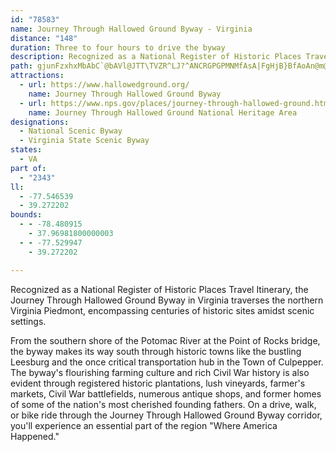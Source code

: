 ```yaml
---
id: "78583"
name: Journey Through Hallowed Ground Byway - Virginia
distance: "148"
duration: Three to four hours to drive the byway
description: Recognized as a National Register of Historic Places Travel Itinerary, the Journey Through Hallowed Ground Byway in Virginia traverses the northern Virginia Piedmont, encompassing centuries of historic sites amidst scenic settings.
path: gjunFzxhxMbAbC`@bAVl@JTT\TVZR^LJ?^ANCRGPGPMNMfAsA|FgHjB}BfAoAn@m@\Wf@[^Sd@Qd@On@Mb@Ej@E|AA~FAjGArBAnC?`A?jBAlDAlCAX?v@CnAOlFq@b@KRIPGZQ`@_@VYNUJS\{@zB_HLa@|ByGl@eBv@qBhBcEx@aCzAqEpB_G`AuCdAwCL]fAgDRo@Pk@Vs@Tg@`@s@Zc@\_@`@a@b@]l@]\O\Mf@MNA\Gh@CX?h@BTBX@`Dd@hG|@|ATjGx@jGz@^F`BRhGt@`BPfBRdALZDtAPt@H^FtANtCb@j@DhANjAJF@dALvA?nAQfGsA`AUfC]fAG^E\AbAHx@PfA^tCnAZL~@`@hAd@ZJpAd@n@X`C|@jGlC~Ar@dDhAtAR|BOtDs@hGiA~Cm@jCe@lB[rBQtA@~@DhARvB`@bCf@tAZbCd@|AP|FlApBZtAT~Cf@dGhAdC^hBNbA@b@BjBNlGv@jGx@`CXdGx@v@LtD^p@HdBPrBLlBRN@dEf@fDRfBPjFZf@?hADlAE|CQtBSx@Sd@CdAUx@M`AWdBWjA]p@Qb@Ox@]vAg@t@O`@OdA]~By@nCu@d@Kb@KfAUr@Qd@IPEpBc@rAUb@GnAMhBMfAC^Af@CPBjEDrBBr@AlFHr@AxBTh@HpA^jGfBlGfB~@XdB`@|Ab@~Bn@hAXf@HlCPp@DdA?bCWlASl@KzEy@pAQlBa@t@KtA_@zASdBKTCfGOrBEdCCfBArDOhAAfDDZBxAN`BV`ARdDx@|@XrCr@tCt@fGbBfAXlGhBlGhBjGhB`Bd@~ExAjGdB`Cp@lGdB`Cp@rExAnB|@lAj@dGbDjGfDjE|BdG`DvAv@jCpAvAr@jAn@zBdApDlB~@j@hB~@fG~CbBz@pAn@\PnE|BjDpBvBnA|DnClEhD~CjCjG|FPPf@b@PNVTDFjGdGnBnBRTrDrDvAvA|@|@fDbDxBtBhAfAt@r@z@n@x@f@^Vl@\d@TNF`Ct@lBh@bA`@lBr@tCdAjC~@p@VdC|@rDlAx@ZfBr@`Ah@~@^dCv@fFrAl@TLFXLnAd@|@Xv@ZfGdCB@ZPdCz@NHxB`AlAl@pAf@jBx@fDxAbF|BNFVLXNVRPP\`@^j@NVP^Nb@J`@Lb@N`ADTJf@H`@T~@\lA\|@`@t@`@p@PTb@j@z@x@t@v@^`@bAz@lGhGnBnBl@n@pAxA~BbCZTvErETRpBtBlC`C~@bA|BtB^VlGnEdBlAhGrELLd@V~@n@tE~Cr@d@lGlEd@\xBjBb@b@b@d@BBbAlAhAlBv@dBRl@Tr@Rp@Px@PbAPfALbANzAHbALdBVxDTbDTxDRnCFr@Dd@RpCHbAB\PvBJ|@Lx@Nv@Lh@Pt@Vz@Xv@`@~@n@lA^j@h@n@`@d@`@`@n@p@n@f@x@r@vBdBxBbBnC|Bd@\pAhAnBzAd@ZfDvBvC`BhA\v@\hBh@~DrAnC~@pBt@hBj@jGzBx@XvBt@r@TjAb@pAl@h@Vl@d@t@r@lBnBNPv@|@hAnAtBpBjAdAjAz@dB`AbDtAfDfAlA`@`B`@|Al@h@TtDfA`DhAf@LTHHDx@XhBj@~@\~DlAjGfBlGhB|Ad@dAb@|Bp@~A`@jARvCZp@Hr@JlAPhB\bAThGfCdAd@dF`C~@f@lAj@`CbAdBv@nCpAVNp@\n@TrA`@bBb@tCb@vB^nCl@zCh@vEt@tATlDr@`BXpAX`En@`Dl@fAHjADrACZCvAO`Ci@pBs@x@_@hBq@ZKbE_B`Bo@|@_@jA_@`Bm@vCeAhBs@hGyBrAg@TIh@QzCiBxB}AjA{@bC{AlCqBxBeBr@k@|BiBrC{BfDcChBiAbDiBjAq@rBgA|@i@vAu@fCaAlB[pAMjAIp@@xBJnBPrBXzAVjG~@xF|@bALzAJd@@T?jBAnA?n@?jBA|AA`A?vBBbDTlG|@|Ep@|AT~B\rBXdANzATd@H`ANbAPpfAlOpFfAvIrB~MnEdRfH`FdAbGj@ji@]d@Cd@JBJDHBDBBFBL@JEHEBEDGf@UlGIlGK`FIBNHHLHNBNAJEHMHUpGAxB?lGElGGlGGrCCjGGxCCxAAtB?bAAfGItAAjGCjGAfD?bBHj@FxE`@hBPdBPlALlGj@~Eb@hBRhGl@lGl@jGl@lGl@`AHlAJhGj@lGj@~BTjGp@h@FpAHpFh@fAFfGn@jOxAjGj@pFf@`@DfFd@lFh@lFf@lFf@lCVlFf@jFh@lFd@`@DhFf@dALfCPjFh@pFh@jFf@nFf@jFf@nFf@pFh@lFf@zANrEb@jGl@lGl@nGl@lGl@pCVbCThGl@dDZjCVhGj@dE`@jGl@nGl@jGl@D?nGl@vCXlGl@~CZ`Gj@zFl@jGj@fCVvAJr@FlGj@lGh@nBPb@RxD`@^DhBNTBjFf@~@H~Bb@r@LbBZdD^|Fh@nBP~Db@\BXDxF`@nAHhCL|DZrBPvDXpCVxFf@fCTbE^vBTrD\nAFZ@b@@fABbA?ZAt@Ez@Ix@SdA]PE~By@ZK|@StA]|@StAWfBYvCa@fFq@dBUz@MpEm@f@IvC]|Dk@PCfDa@vAOxAW^InA[fC{@|@YpAc@h@Qd@Od@QdBo@NGfCaAzCgANEp@WbBk@h@O`AQt@I`AIp@Ax@@nBFnBJdBHlFj@p@Dx@BlBJnAHtFVd@@Z@b@@xFRP@vAJdAN@?PBp@LfAV~@V~@ZfAb@r@\ZPhAn@FDbBdAtA~@TRXThA`AJN`@h@`B|BJLb@p@`A~Az@xAt@lArAxBPVt@jAd@t@NV^l@PZdAjBrA|BxA`CdA`Br@nANTR\DD@BJJ\^JHFDHDTJV\z@vAJLv@tAh@|@|@zABDJN`@t@T\PZZd@b@r@`BtClBdDdCfEBBxB`E~@hBtCtFnBrDnBpDR`@NZhAtBdCtEJP`AjB`B|CtBxD\j@V`@HLRXp@|@r@~@t@|@rAtAfCvBj@`@fAt@hAp@bAf@dAf@~@^t@XbCp@|Bn@hFvAxF|ANBpA\hBb@f@JtATf@HrDd@x@J~ARrEj@v@HlBVnCZjBTzEj@bBTv@JTBjBTnCT^D`ALdDb@J@~@LbAHz@DZ?\A\Cn@Iv@M^KTG|Ae@h@SnC{@~@tF\rBz@vErApG|@rEJn@ZzBHj@hAfJXhCj@zEVhBN|@Pz@XrALd@Tz@lA`E|AhFb@|AFNj@jB`@tALb@nA`Ef@dBh@jBp@zBp@|Bp@tBlAxDlBjGdAfD`A`D~@zCFRbAlDb@xAxAfFlCtJdC|IBNLb@zB~HfA`E^pArAvETz@n@zBJ^b@zAXlAVtAZtBr@~Ev@lFRzAh@rDt@vFh@|D|AxLdAlIl@~E|A~LHt@Fj@Db@Fz@DfA@`A?dA@NCdACh@CdAIrBGdBC`@GbBCrA?jA?T@jAFrBF`@TlAJj@Pp@Nn@Rj@HLp@jBzCnHbB`Er@bBxAlDlCrGlFlMjEhKvAlDhBfE\x@z@jBb@x@j@bAhApB|BlDjFtH~DzFR^nEhGrBrCPVDHnCjEvCfEZf@|BfDv@hAb@n@Zf@xB|ClEdGrFlIrApBjBpChAdBvFfIhCvDnBnCv@fAxFhIxFnIZb@nFlI\f@zAzBNR~BdDf@r@tFbItB|CfElG|D~F|@rAvFnIJLdBpCdA|AvFnIzFtI|A|B|A|BTXh@p@@@@@DFd@p@D^j@v@r@fAb@v@Xj@Xn@Tt@Nh@P|@Nv@Hr@Hz@Bf@?T?N@h@?d@?VEhAC|AAf@UlGYnESvDEdAOtCE|@EjBElBIpBIfB\EbBChAEnDOhAKlFa@`AIZ?r@G^C`@Ah@?j@?P@zF\xF\zBNL@F@`@FPF\PHDTJRPPPTVV\Xd@p@jAd@n@RR\ZZT\TnBpAdL~H|B~APLT\PNDFFJDADCbAiCb@eAx@mBfAkCbAiCjAoCfAqCdAeCl@{AJWFMJINEHCTChAKhDe@LArFm@tAQrBWfAMfC]z@Mb@KhBk@pBs@hBm@ZQ\STQRUDIl@q@PMJERGTERAr@BvF\j@BrCLhADxAJj@DL?ZBVDZJXNHJFJHXDTn@Q\Ij@IfAIp@@~ADdBD|AH`D|@`A\jAh@nB~@h@Xl@Vj@Pr@PbANf@F~@F|@@nCEbAAnAE`AM`AMrAYt@ShEsAhBm@b@IvAe@xCy@v@Mp@Kf@CN?\?XCXIx@?hCCvFMzCGnCKnFSrBIxAEj@?p@Dt@Hl@Jr@Pb@Nd@Pj@Xj@\n@d@p@n@jBhBhCrCfBtBrDfEnB|B|@dAn@r@x@t@\Zd@\b@Vh@Xl@TjBn@|EzAlA^dBh@p@RNDp@TbBf@zAd@d@NtC|@nDdAtBp@`AZd@Nd@Nt@T`Bd@dBh@rC|@xC`ArFdB^JTHhA^vA`@hCv@jBn@pAb@F@dA`@~@`@lE|BNHjAh@bBn@lAd@v@XdBl@`Cz@dBz@xFvBjAb@rAb@hF`BxFhBxFfBpC~@f@L~@P`@Fn@Dp@BvB@`AAv@?z@C^Ax@Kn@Il@ORE~@Yv@W\M|CcAnAc@`A[rBq@LE|Ai@z@WrAc@rAc@tCaAxFiBvDqApBo@l@O|@Or@Kt@Gh@AZAnCArB?r@?pFEfBAxC?tFE|FCzFEfBAvFAbEAnE?Z@zFCjDEvFAtDC|FAvFCdCG`D?lFCjFE|FC`CA|B?rDD|AItFClEAdFAhA@xF\RBxF\fFVxF^tF^|CRL@lLp@`AHxAHxF\hDPnFZzFZlET|FZZ@t@@`BCN?zFMbFKpEI~CGzFKzFKvFK`DGvFK~BExFKfEIpFK|FIzFKv@CxEKpBEt@CjDIlEKvFOn@AvFCl@?h@B`@@|@Fd@FzAR|@PlAVl@PhA\n@THk@BUH[JWFOLOJKPKNGVGn@ArFKhBC|FKvFMtACpDGbDIhCCjDIpBC^?j@Bh@Fj@J\Jz@XnB|@hBv@xFfCvB~@lEnBnF`C|FhCxFhC|EvBjCjAfBv@`CfAtD`BnD~Ap@Z`CdAxAn@pAl@`DvArAl@d@XXTTR\\LRX`@P`@JZNd@F\Hd@Ht@LrBH`AXdBLh@Ph@l@zARn@HPtBxFb@jATh@d@jAZp@Zp@^n@b@n@tBjC`@j@^l@Xl@P\FNHPHVL^Pr@J^~@fEVpABJDV@XAT[x@k@n@[\b@n@h@|@h@`AZt@d@fAf@bB^xATbAP~@VjAn@zCnAlGjArFl@vCNt@`@nBRt@V|@Rp@`@jAf@dAh@bAd@v@^f@h@r@xBbCrF`Gl@p@lAnAnArA~AjBX^HJz@rAh@|@Vf@j@hAd@fA`@fAXz@`@tAZpAZxAlApG`B~IZxAj@|Cf@nC\zBZpBLjAPtATxBTfCFr@^~EThCR|AVdBx@vEVzA`A`FjBxJp@nDLt@FVb@tBRz@h@pBr@~BZdAb@pAFPXz@^fAHZ\fA\hAl@vBBJR~@l@tCTjA\dB\fB~@bF|AlI`@vB`A`Ff@fCRjAFX`@xBbAdFt@xD`AjFZ~AVnAd@`CxA~Hd@hCZzA`@~BnAtGjAnGn@dDd@fCd@fCp@rDLr@Lr@PnAV~BL|AHdAHhBDpADnB?lCAjBE|AE~@GrAKdBEp@K~BCrAAfB?nBB|ABxAH|AJhBLzAN~Aj@hFn@xFpAbMd@jElAnLj@jFd@rEv@rHZtC^zDl@zFV|Bb@~Db@lEv@xHLjA`@vDh@jFJ`AVxBZ`D`AfJXjCFp@V|BHl@VtB\vBb@zB\dB`@`Bb@|AXdAj@bBj@`B`AbCd@hAf@fAp@rAbAjBz@vAXb@p@bA~@nAt@~@fBvBd@f@vBpBdA~@jA|@dAv@rAfART^j@b@`ADJBLDJH^Fd@@NBTBj@BNDNDP\j@t@dAh@j@t@r@d@`@^TXN^JZHXDP@b@AJAJEPKpAvGP|@n@jDBJVtANv@JZLf@Fz@JjBJlBFlAHbBN~CJ~BLhCNjDLpCLfDVjFLvCDnAFlAFrA@h@Bp@BdBHbDBrBLpHHzGN`HFrCHhDFdCFbDFxCHbFJvFBh@?DFtADp@F`AH|@PrAFb@R`APn@\lA~AfEFRxAlDFd@rAhDvAlDlAvCPh@dAdC~AzDbAlCTn@b@xAT~@Nv@Lz@DXLfAHfAD`ABdA@~ABrGBpGBdJDxJ@pEB`GB`G@|ABjAHlADp@Jx@PdAFZDTZxAd@bBPh@FPNZNZJLhD`ARBP?|@Zt@TzErAhCr@vBl@`Cp@^J|A`@jKrC`Cn@|Bl@~Bp@~Bl@`Cp@~Bl@v@RBGHChBDF@B?jDDfES`DAdAC^?`A?R?|BB`BHp@@T@rACvEUzAEh@D\H\Hn@TVFzDtAlAb@v@ZrCjA~BhAZNTJf@VB@|@n@RN~@z@LRfAbAfB|ATR`EnCz@j@lA~@dBbBf@^RFpDvChQdN`@XfAjAPLtEnDj@`@ZVZXZ\^\rA~ARXR\JZp@pA^`AX|@Rt@Lh@b@pBZbBPb@Lt@bHx\|@~CxAzCbPvWtw@x`AnBfCZ\xl@bt@zMfQhCfD~BzClCjD|BxCxAlBzBrCx@dAnBdC`C`Dd@l@fCbD|BxCrBlCjCfDnCnDdBxBlClDdCbDd@n@pClDpCnDzBtCtAdBNVfChDLPzB~CfChDpBnCnBhCz@hA~@nAnAbBLRbrAvgBvJhMnJnLXZ~BnCbBxBbC`D|UlZhBbBhBnA~o@p^`]rTfvAf{@tE~CfNzL|AfAlDrAbDp@`KvAlCt@bDdBnCdCxKvOvMnQrBrBfB`AtBj@|BP~dB`CbDPxEj@hEz@fF`B`Q~FjA`@|Af@`AXz@V`DfA|CdAfAXdw@hWlh@tP|Cx@rATxSt@db@lClBDbAGnB_@xB_AxB_BbAgA~_@uq@lCkEhCiDbDsChXuS~GeGbCaDpLuRnBaClAaAbCwA|B{@|XyHnFaAtKiApCm@`\uLlUaI~DtShAbHrBdZHbCE`AMxELdEbGbj@R`JtCb]vAvSt@fGxAxFh@rDJrB\nVR`D^rC|DhP~B`Mb@zDX~Ft@tFdAlDbAlBtP`TrBxDlArEbBnLbBhM`BzP`@tBx@|CdCbGvHhP~IzPrG|MpErKpAdCfClDt@xAbAxCh@rCh@`GlA|Jx@xMjDd_@L`B?lCMdCg@xFWzFa@jDsBhHkG|Qs@~Ce@rDK~As@vTMtFA`Hq@tNGt@TERAli@qDrz@yDb`@eCpCSxH{@jKcBzBg@~[sL~@{@zHmPp@{@lAm@x@Q|BMxC_AvCLp@Kr@a@hByC|@_@X?p@X`Aj@nBx@hFhAlAp@|ApB^T`@PlBX`C?tNm@pARvCz@fC?rGg@jGaA~As@xBeB`FaCvF}EbGmElEaA|KkFp@i@hAqChAkA~FwEhJwFnFuDl@s@`@_A|@{E~@_CpCuG`AcAlAe@fCe@pAiAjDk@jA@fB~@d@NxA@r@e@t@kAv@s@zAm@zB[hBErEf@r@V`A`AVJn@ChFoCjZ{M`FyBxAY~CaMl@_@N?TMr@NrJrNfBrCjA~BhLjVvh@jfAtAfDbCjHzGxShBrEhCpDrc@lg@rAnAzBbBpBtBrGlJbAfBr@lBrEfQx@`FHrAj@~n@N`Dn@~Dr@zBrArCtKhNdCrDvAdDhD`KrBhEJVjD`H~ApBlBrAdBn@~JrCnCpApHzHfIzFbH`GhOxO`GhJ|JfNpA`C|F`MbHfKl@tAn@pBnCzK|@rCzJhVbYrd@xBzEhDlKxA`DjBlCxBpC~_@~`@xA`AfG~C~BdB~M~OtCdElFxJfEtKx@zAvBjCnGrGpBzAnAv@dKxDx@`@h@d@dMtPdAdBdB`E`ClEtRbZfAhA|DlCbDlBdA|@~@rA`EzIhCrIrA~BzA~ApDfClAhAvMxOnJbMz@vAbAxBh@r@fIhHr@|@h@bAnBvIr@fBxPhZlFvLx@xAd@^rCd@z@ZdDhCbFhEvJ~KbCzCpEfGre@zr@^xAFlBGjAq@nDU`DBdDTrCdAdEfRdd@~@tCXlA`Hlh@jOplAx@lDnA`Dr@dBz@xBl@nAh@hARl@Ld@Hb@BRBb@?h@OzDWhBk@pCRfA`K{NrBlEZp@^l@Zd@Z`@d@f@b@\x@d@b@Rj@RtCx@fBjAn@l@|AjC`AxB~IpTrI{ExFqD`C{AdAo@TI\MXGb@GXAX?ZBjD\\B~@F`@H~ChA|@Nhj@nBpDVdKLzOjAl@?jBy@|@Qn@Jb@T~BjCd@dAh@l@`CpA~BtBZP\?nA_Al@K|C~@bDj@jADdDIjAFh@DLBLBn@DtBLx@?z@FJBJFJJHJFRBVBf@BNDLDJNNZNlBVbBl@~BL`DrAv@PtDDdAJxB^bBd@x@hJ^rHIbCU|Ac@`By@~AsVzY{At@yHfAeBn@yCbCy@vA{Il]wBdG_BrFyGr]aBxGeArB}@jAi@b@wKpGiAjAo@fAy@tBuQjn@]XoBXuG`Cu@^cBz@mAb@MHUJIFGJCNAh@?hCKlBi@`DkBpFuB|Ea@x@KPKLMJ[NuAn@mA\eARg@JUJi@f@KLs@bA_@`@gCh@}Cb@uASiEyB{CiAUCSAQ@ODUJSNKLQXKVQj@G\StAIl@OpAGX_@`BwCfHs@t@{@Xs@HyBIYHULcBrCA@SVYRk@VYJQHYPSZKRI\?R?xBQn@{ClCiB~CuB|@cAtAi@lA[fB?jAJlAr@tC?j@]f@cD|AUr@?~@Hn@xBhEdK~\zB~ElNfUx@vBp@~CVxBJ`C?jBK|Bm@|DcBtGmLsFeJaF{_@wRqFeCiASoAEmBPeBn@wAjAEViA`Ai@Pe@Ci@MuKgHyAs@yBEiADqATSFWJSLQN[TULURORYd@qAfCcGtP]x@KLILKDMDO?a@EwA_AsA}@_@UISWOw@_@UIk@OYE_@OyAu@{BeAcB}@w@a@MKWSqAsBCEIS[q@Ya@aAw@uCgBuAcAS?YU]a@Ga@Ci@AcAQeIoA{U@{@?o@B]@g@HeBFaADs@?]?OGaAu@yESw@_AiC}E{LcCkDiAgAOy@Bg@hCwFh@eCb@cE@mG]IKAo@Mi@U{@]i@WS?_@YcBkAgAuAq@gA[q@iEkKwEgLc@_AYk@[g@c@o@OQKOq@u@c@e@i@a@k@c@s@_@c@Om@Si@My@Ow@Mw@IsCYyBSq@Mi@Oc@Mc@Qs@[OI]SaAq@uAgAkAaAqAsAYWu@w@mBsBg@c@_@Yq@e@UMi@Se@Ok@SgAWs@Sa@Ga@CyAGc@Es@M_@I]OWOWQQQe@g@m@y@_AyAWg@s@{As@qA_@q@}A}B_AmA}AuBo@_Ai@u@[]]W]UYO{@]cA_@kAc@q@WcA_@cAg@q@a@_@WQSiAiA[_@u@cAw@mAe@y@g@w@m@{@yBwCa@i@g@u@w@oAcCiDaBcC]k@KSYm@So@Mc@Q{@q@gEYeBc@qBQ_A[eBU}@Sq@O]We@OUwA{ASWU]KSe@eAIYMs@KiASeAIi@Mw@S_AGYg@oB{BoIK]Mc@Ui@g@gAQe@Qq@[}AM_@Wq@]s@ACOYm@q@sAiAoA_Ao@g@_Ay@SSKOKSGWSy@E[K_@Qa@UYWWWWy@c@}Ai@[Ee@Si@c@WWyAe@sAgAKaA[[mAoB_Am@{@sAo@_AO[a@aAQm@Mi@Km@Io@IqAEa@CQOg@Wu@_BgDkCiFk@aAYY[YuB_BeAs@WMSGYGIAO?K?_@Du@Li@Ha@Bg@Bg@?e@CWE_@Gs@SgBw@]Mk@QYEYAY?Q@c@Hc@Ja@NcAd@yBx@UL]PODOFODYBQ?I?QCMC[I[MOKQK][_@a@[_@]o@k@eAg@iA_@o@MWiBwCMQoB}B_@c@QQSQgBkAmBiAeAy@UUOUIOGKUq@iCaL}AkEsE}NyByE_ByBcCmAsASgFKcAMoA_@cAe@_A_Ac@g@oA_D[aD]sFi@yBmAwB{AoAyAe@cCQqDu@{@?mC`@iBYe@?mAV_CfAgCXwB_@_A_@oAaAiAeBcCgHy@gBqA{@wAiAk@i@]e@cBiGo@cAyA}AcAmB_@mAyB{Mm@sBmIaKsBkBeNwJd@qClDyWfBqGFaAEm@Sw@eCaGsBaD}FeKyAyDm@aC[uCImCNkFXuCdByGXgB^wEAeCAy@?KEw@Go@G_@Ea@O_AQw@W_Aa@sAq@}AiAkC{AmDkCcGmAsCeCmFiDeI{EaKm@kAeMwXcBcD}@kAcAaA{ByAsC}@kKaA}Cq@wDkAkLoF}WaNsBu@iAWqIk@iD_@gBa@yBkA{AmA{AmBw[eh@uC{DyAqAgC{AmWgJmD{AyCiByBcAqA}@a@a@{MaTgAsA{@m@sBw@aAk@aLaKcH}FsFgFS]i@yA_AmDs@yEJiKO_Ds@kBy@aAg@w@Ye@iEsKaVmj@sDgJ_AaEc@gEIqC\oMImCY}Bm@mCuAiDyAwBcCgC{IrU[i@mCcGi@mAi@uAsCiJsDyM_AqFi@_FYgLm@yIaAuFmAgFmBaFiEeJcEaIuMqTaJcRgGmNsAcByAwA}BgAoAWcHs@wFy@gHyBsB_AqCgBwJ{IgEyCsCmAwKkCkEeBoH}DsP_KyCuA}Cw@aDQkCHqJz@wC?oCSmB]mDiAqKyFcBgA_BqA{BkCiHwLwBsCoCkCkEsCyWuO{JmGyBcCiAqBi@yAk@kCYiCGgBFcDj@qFlA_Ft@qBzDiIz@kC\mBTqBNqE
attractions:
  - url: https://www.hallowedground.org/
    name: Journey Through Hallowed Ground Byway
  - url: https://www.nps.gov/places/journey-through-hallowed-ground.htm
    name: Journey Through Hallowed Ground National Heritage Area
designations:
  - National Scenic Byway
  - Virginia State Scenic Byway
states:
  - VA
part of:
  - "2343"
ll:
  - -77.546539
  - 39.272202
bounds:
  - - -78.480915
    - 37.96981800000003
  - - -77.529947
    - 39.272202

---
```


Recognized as a National Register of Historic Places Travel Itinerary, the Journey Through Hallowed Ground Byway in Virginia traverses the northern Virginia Piedmont, encompassing centuries of historic sites amidst scenic settings.

From the southern shore of the Potomac River at the Point of Rocks bridge, the byway makes its way south through historic towns like the bustling Leesburg and the once critical transportation hub in the Town of Culpepper. The byway's flourishing farming culture and rich Civil War history is also evident through registered historic plantations, lush vineyards, farmer's markets, Civil War battlefields, numerous antique shops, and former homes of some of the nation's most cherished founding fathers. On a drive, walk, or bike ride through the Journey Through Hallowed Ground Byway corridor, you'll experience an essential part of the region "Where America Happened."
